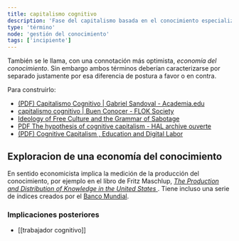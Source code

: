 ```yaml
---
title: capitalismo cognitivo
description: 'Fase del capitalismo basada en el conocimiento especializado globalizador'
type: 'término'
node: 'gestión del conocimiento'
tags: ['incipiente']
---
```


También se le llama, con una connotación más optimista, *economía del conocimiento*. Sin embargo ambos términos deberían caracterizarse por separado justamente por esa diferencia de postura a favor o en contra.

Para construirlo:

- [(PDF) Capitalismo Cognitivo | Gabriel Sandoval - Academia.edu](https://www.academia.edu/26387205/Capitalismo_Cognitivo)
- [capitalismo cognitivo | Buen Conocer - FLOK Society](https://floksociety.org/tag/capitalismo-cognitivo/)
- [Ideology of Free Culture and the Grammar of Sabotage](http://www.rekombinant.org/docs/Ideology-of-Free-Culture.pdf)
- [PDF The hypothesis of cognitive capitalism - HAL archive ouverte](https://halshs.archives-ouvertes.fr/file/index/docid/273641/filename/The_hypothesis_of_Cognitive_Capitalismhall.pdf)
- [(PDF) Cognitive Capitalism , Education and Digital Labor](https://www.researchgate.net/publication/234669054_Cognitive_Capitalism_Education_and_Digital_Labor)

## Exploracion de una economía del conocimiento

En sentido economicista implica la medición de la producción del conocimiento, por ejemplo en el libro de Fritz Maschlup, *[The Production and Distribution of Knowledge in the United States ](https://press.princeton.edu/books/paperback/9780691003566/the-production-and-distribution-of-knowledge-in-the-united-states)*. Tiene incluso una serie de índices creados por el [Banco Mundial](http://www.observatorioabaco.es/post_conocimiento/banco_mundial).

### Implicaciones posteriores

- [[trabajador cognitivo]]
